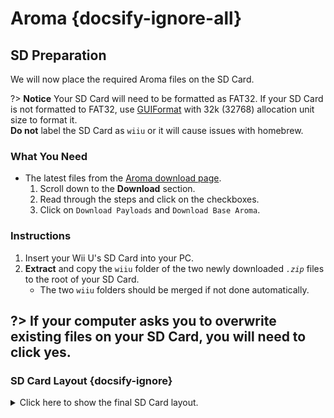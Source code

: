 # Aroma {docsify-ignore-all}

## SD Preparation

We will now place the required Aroma files on the SD Card.

?> **Notice**
    Your SD Card will need to be formatted as FAT32. If your SD Card is not formatted to FAT32, use [GUIFormat](http://ridgecrop.co.uk/index.htm?guiformat.htm) with 32k (32768) allocation unit size to format it.  
    **Do not** label the SD Card as `wiiu` or it will cause issues with homebrew.

### What You Need

- The latest files from the [Aroma download page](https://aroma.foryour.cafe).
    1. Scroll down to the **Download** section.
    1. Read through the steps and click on the checkboxes.
    1. Click on `Download Payloads` and `Download Base Aroma`.

### Instructions

1. Insert your Wii U's SD Card into your PC.
1. **Extract** and copy the `wiiu` folder of the two newly downloaded *`.zip`* files to the root of your SD Card.
    - The two `wiiu` folders should be merged if not done automatically.

?> If your computer asks you to overwrite existing files on your SD Card, you will need to click yes.
----------

### SD Card Layout {docsify-ignore}

<details>
<summary>Click here to show the final SD Card layout.</summary>

```
💾sd:
 ┗ 📂wiiu
   ┣ 📂apps
   ┃ ┣ 📜AromaUpdater.wuhb
   ┃ ┣ 📜PayloadLoaderInstaller.wuhb
   ┃ ┗ (All other apps like wudd, bloopair, etc. should be here too)
   ┣ 📂environment
   ┃ ┣ 📂aroma
   ┃ ┃ ┣ 📂modules
   ┃ ┃ ┃ ┣ 📂setup
   ┃ ┃ ┃ ┃ ┣ 📜00_mocha.rpx
   ┃ ┃ ┃ ┃ ┣ 📜01_sigpatches.rpx
   ┃ ┃ ┃ ┃ ┣ 📜10_wums_loader.rpx
   ┃ ┃ ┃ ┃ ┗ 📜99_autoboot.rpx
   ┃ ┃ ┃ ┗ (All of the aroma modules ending with.wms like AromaBaseModule, WUHBUtilityModule, etc. should be here too)
   ┃ ┃ ┣ 📂plugins
   ┃ ┃ ┃ ┣ 📜AromaBasePlugin.wps
   ┃ ┃ ┃ ┣ 📜drc_region_free.wps
   ┃ ┃ ┃ ┣ 📜homebrew_on_menu.wps
   ┃ ┃ ┃ ┗ 📜99_autoboot.rpx
   ┃ ┃ ┗ 📜root.rpx
   ┃ ┣ 📂installer
   ┃ ┃ ┗ 📂modules
   ┃ ┃   ┗ 📂setup
   ┃ ┃     ┣ 📜00_mocha.rpx
   ┃ ┃     ┗ 📜90_launch_installer.rpx
   ┃ ┗ 📂tiramisu
   ┃   ┣ 📂modules
   ┃   ┃ ┗ 📂setup
   ┃   ┃   ┣ 📜00_mocha.rpx
   ┃   ┃   ┣ 📜01_sigpatches.rpx
   ┃   ┃   ┣ 📜50_hbl_installer.rpx
   ┃   ┃   ┗ 📜99_autoboot.rpx
   ┃   ┗ 📜root.rpx
   ┣ 📂payloads
   ┃ ┣ 📂default
   ┃ ┃ ┗ 📜payload.elf
   ┃ ┣ 📂fw_img_loader 
   ┃ ┃ ┗ 📜payload.elf
   ┃ ┗ 📂nanddumper
   ┃   ┗ 📜payload.elf
   ┣ 📜payload.rpx
   ┗ 📜payload.elf
```

</details>
